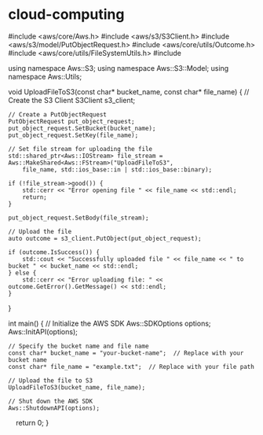 # cloud-computing
#include <aws/core/Aws.h>
#include <aws/s3/S3Client.h>
#include <aws/s3/model/PutObjectRequest.h>
#include <aws/core/utils/Outcome.h>
#include <aws/core/utils/FileSystemUtils.h>
#include <iostream>

using namespace Aws::S3;
using namespace Aws::S3::Model;
using namespace Aws::Utils;

void UploadFileToS3(const char* bucket_name, const char* file_name) {
    // Create the S3 Client
    S3Client s3_client;

    // Create a PutObjectRequest
    PutObjectRequest put_object_request;
    put_object_request.SetBucket(bucket_name);
    put_object_request.SetKey(file_name);

    // Set file stream for uploading the file
    std::shared_ptr<Aws::IOStream> file_stream = Aws::MakeShared<Aws::FStream>("UploadFileToS3",
        file_name, std::ios_base::in | std::ios_base::binary);

    if (!file_stream->good()) {
        std::cerr << "Error opening file " << file_name << std::endl;
        return;
    }

    put_object_request.SetBody(file_stream);

    // Upload the file
    auto outcome = s3_client.PutObject(put_object_request);

    if (outcome.IsSuccess()) {
        std::cout << "Successfully uploaded file " << file_name << " to bucket " << bucket_name << std::endl;
    } else {
        std::cerr << "Error uploading file: " << outcome.GetError().GetMessage() << std::endl;
    }
}

int main() {
    // Initialize the AWS SDK
    Aws::SDKOptions options;
    Aws::InitAPI(options);

    // Specify the bucket name and file name
    const char* bucket_name = "your-bucket-name";  // Replace with your bucket name
    const char* file_name = "example.txt";  // Replace with your file path

    // Upload the file to S3
    UploadFileToS3(bucket_name, file_name);

    // Shut down the AWS SDK
    Aws::ShutdownAPI(options);
    
    return 0;
}
